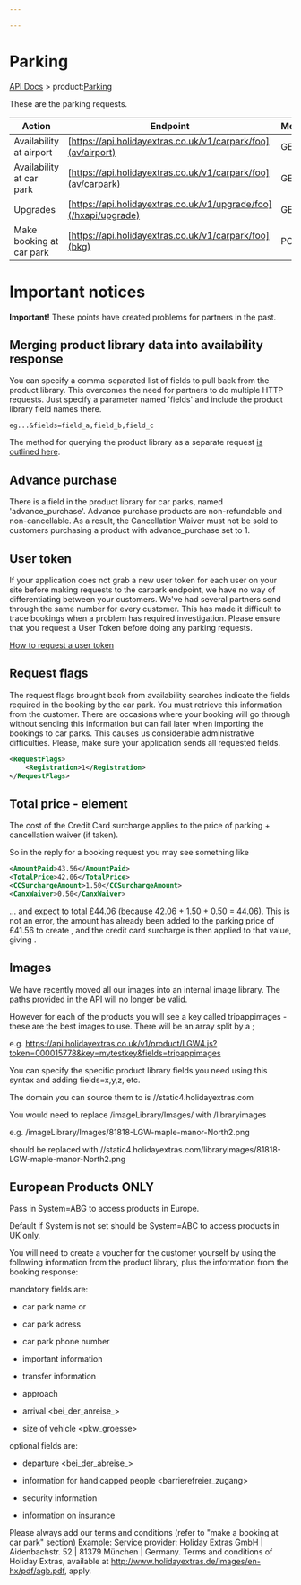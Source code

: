 ```yaml
---

---
```


# Parking

[API Docs](/hxapi/) > product:[Parking](index)

These are the parking requests.


 | Action                   | Endpoint                                                                            | Method |
 | ------                   | --------                                                                            | ------ |
 | Availability at airport  | [https://api.holidayextras.co.uk/v1/carpark/foo](av/airport)           | GET    |
 | Availability at car park | [https://api.holidayextras.co.uk/v1/carpark/foo](av/carpark)           | GET    |
 | Upgrades                 | [https://api.holidayextras.co.uk/v1/upgrade/foo](/hxapi/upgrade)                      | GET    |
 | Make booking at car park | [https://api.holidayextras.co.uk/v1/carpark/foo](bkg)                 | POST   |


# Important notices

**Important!** These points have created problems for partners in the past.


## Merging product library data into availability response

You can specify a comma-separated list of fields to pull back from the product library. This overcomes the need for partners to do multiple HTTP requests. Just specify a parameter named 'fields' and include the product library field names there.
```
eg...&fields=field_a,field_b,field_c
```

The method for querying the product library as a separate request [is outlined here](/hxapi/productlibrary/parking).

## Advance purchase

There is a field in the product library for car parks, named 'advance_purchase'. Advance purchase products are non-refundable and non-cancellable. As a result, the Cancellation Waiver must not be sold to customers purchasing a product with advance_purchase set to 1.


## User token

If your application does not grab a new user token for each user on your site before making requests to the carpark endpoint, we have no way of differentiating between your customers. We've had several partners send through the same number for every customer. This has made it difficult to trace bookings when a problem has required investigation. Please ensure that you request a User Token before doing any parking requests.

[How to request a user token](/hxapi/usertoken)


## Request flags

The request flags brought back from availability searches indicate the fields required in the booking by the car park. You must retrieve this information from the customer. There are occasions where your booking will go through without sending this information but can fail later when importing the bookings to car parks. This causes us considerable administrative difficulties. Please, make sure your application sends all requested fields.

```xml
<RequestFlags>
	<Registration>1</Registration>
</RequestFlags>
```

## Total price  - <Pricing> element

The cost of the Credit Card surcharge applies to the price of parking + cancellation waiver (if taken).

So in the reply for a booking request you may see something like
```xml
<AmountPaid>43.56</AmountPaid>
<TotalPrice>42.06</TotalPrice>
<CCSurchargeAmount>1.50</CCSurchargeAmount>
<CanxWaiver>0.50</CanxWaiver>
```
... and expect <AmountPaid> to total £44.06 (because 42.06 + 1.50 + 0.50 = 44.06). This is not an error, the <CanxWaiver> amount has already been added to the parking price of £41.56 to create <TotalPrice>, and the credit card surcharge is then applied to that value, giving <AmountPaid>.


## Images

We have recently moved all our images into an internal image library. The paths provided in the API will no longer be valid.

However for each of the products you will see a key called tripappimages - these are the best images to use.  There will be an array split by a ;

e.g. https://api.holidayextras.co.uk/v1/product/LGW4.js?token=000015778&key=mytestkey&fields=tripappimages

You can specify the specific product library fields you need using this syntax and adding fields=x,y,z, etc.

The domain you can source them to is //static4.holidayextras.com

You would need to replace /imageLibrary/Images/ with /libraryimages

e.g. /imageLibrary/Images/81818-LGW-maple-manor-North2.png

should be replaced with //static4.holidayextras.com/libraryimages/81818-LGW-maple-manor-North2.png


## European Products ONLY

Pass in System=ABG to access products in Europe.

Default if System is not set should be System=ABC to access products in UK only.

You will need to create a voucher for the customer yourself by using the following information from the product library, plus the information from the booking response:

mandatory fields are:



*  car park name <name> or <parkplatzname>

*  car park adress <adresse>

*  car park phone number <telefon>

*  important information <hinweis>

*  transfer information <transfer>

*  approach <anfahrt>

*  arrival <bei_der_anreise_>

*  size of vehicle <pkw_groesse>

optional fields are:

*  departure <bei_der_abreise_>

*  information for handicapped people <barrierefreier_zugang>

*  security information <sicherheit>

*  information on insurance <versicherung>

Please always add our terms and conditions (refer to "make a booking at car park" section)
Example:
Service provider: Holiday Extras GmbH | Aidenbachstr. 52 | 81379 München | Germany. Terms and conditions of Holiday Extras, available at http://www.holidayextras.de/images/en-hx/pdf/agb.pdf, apply.


